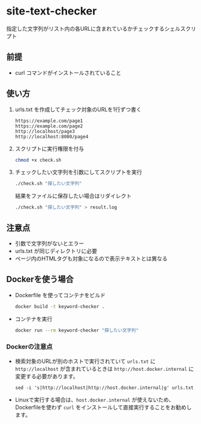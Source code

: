 # site-text-checker

指定した文字列がリスト内の各URLに含まれているかチェックするシェルスクリプト

## 前提

- curl コマンドがインストールされていること

## 使い方

1. urls.txt を作成してチェック対象のURLを1行ずつ書く

   ```text
   https://example.com/page1
   https://example.com/page2
   http://localhost/page3
   http://localhost:8080/page4
   ```

2. スクリプトに実行権限を付与

    ```bash
   chmod +x check.sh
    ```

3. チェックしたい文字列を引数にしてスクリプトを実行

    ```bash
   ./check.sh "探したい文字列"
    ```

   結果をファイルに保存したい場合はリダイレクト

    ```bash
   ./check.sh "探したい文字列" > result.log
    ```

## 注意点

- 引数で文字列がないとエラー
- urls.txt が同じディレクトリに必要
- ページ内のHTMLタグも対象になるので表示テキストとは異なる

## Dockerを使う場合
- Dockerfile を使ってコンテナをビルド

    ```bash
   docker build -t keyword-checker .
    ```
- コンテナを実行

    ```bash
    docker run --rm keyword-checker "探したい文字列"
     ```

### Dockerの注意点
- 検索対象のURLが別のホストで実行されていて `urls.txt` に `http://localhost` が含まれているときは `http://host.docker.internal` に変更する必要があります。

   ```shell
   sed -i 's|http://localhost|http://host.docker.internal|g' urls.txt
   ```

- Linuxで実行する場合は、`host.docker.internal` が使えないため、Dockerfileを使わず `curl` をインストールして直接実行することをお勧めします。
